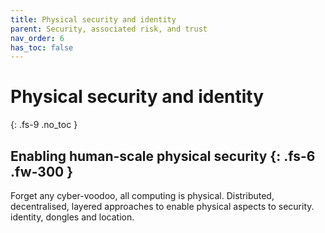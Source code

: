 ```yaml
---
title: Physical security and identity
parent: Security, associated risk, and trust
nav_order: 6
has_toc: false
---
```


# Physical security and identity
{: .fs-9 .no_toc }


Enabling human-scale physical security
{: .fs-6 .fw-300 }
----

Forget any cyber-voodoo, all computing is physical.
Distributed, decentralised, layered approaches to enable physical aspects to security.
identity, dongles and location.


